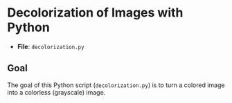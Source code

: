 # Decolorization of Images with Python

- **File**: `decolorization.py`

## Goal
The goal of this Python script (`decolorization.py`) is to turn a colored image into a colorless (grayscale) image.

